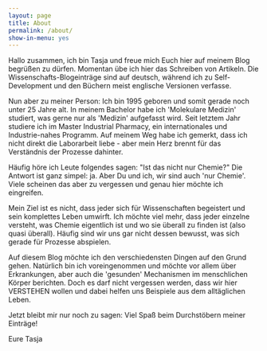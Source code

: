 ```yaml
---
layout: page
title: About
permalink: /about/
show-in-menu: yes
---
```


Hallo zusammen, ich bin Tasja und freue mich Euch hier auf meinem Blog begrüßen zu dürfen. Momentan übe ich hier das Schreiben von Artikeln. Die Wissenschafts-Blogeinträge sind auf deutsch, während ich zu Self-Development und den Büchern meist englische Versionen verfasse. 

Nun aber zu meiner Person:
Ich bin 1995 geboren und somit gerade noch unter 25 Jahre alt. In meinem Bachelor habe ich 'Molekulare Medizin' studiert, was gerne nur als 'Medizin' aufgefasst wird. Seit letztem Jahr studiere ich im Master Industrial Pharmacy, ein internationales und Industrie-nahes Programm. Auf meinem Weg habe ich gemerkt, dass ich nicht direkt die Laborarbeit liebe - aber mein Herz brennt für das Verständnis der Prozesse dahinter. 

Häufig höre ich Leute folgendes sagen: "Ist das nicht nur Chemie?" Die Antwort ist ganz simpel: ja. Aber Du und ich, wir sind auch 'nur Chemie'. Viele scheinen das aber zu vergessen und genau hier möchte ich eingreifen. 

Mein Ziel ist es nicht, dass jeder sich für Wissenschaften begeistert und sein komplettes Leben umwirft. Ich möchte viel mehr, dass jeder einzelne versteht, was Chemie eigentlich ist und wo sie überall zu finden ist (also quasi überall). Häufig sind wir uns gar nicht dessen bewusst, was sich gerade für Prozesse abspielen. 

Auf diesem Blog möchte ich den verschiedensten Dingen auf den Grund gehen. Natürlich bin ich voreingenommen und möchte vor allem über Erkrankungen, aber auch die 'gesunden' Mechanismen im menschlichen Körper berichten. Doch es darf nicht vergessen werden, dass wir hier VERSTEHEN wollen und dabei helfen uns Beispiele aus dem alltäglichen Leben.

Jetzt bleibt mir nur noch zu sagen: Viel Spaß beim Durchstöbern meiner Einträge!

Eure Tasja
